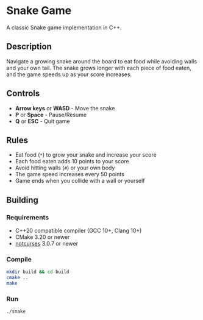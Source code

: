 # Snake Game

A classic Snake game implementation in C++.

## Description

Navigate a growing snake around the board to eat food while avoiding walls and your own tail.
The snake grows longer with each piece of food eaten, and the game speeds up as your score increases.

## Controls

- **Arrow keys** or **WASD** - Move the snake
- **P** or **Space** - Pause/Resume
- **Q** or **ESC** - Quit game

## Rules

- Eat food (`*`) to grow your snake and increase your score
- Each food eaten adds 10 points to your score
- Avoid hitting walls (`#`) or your own body
- The game speed increases every 50 points
- Game ends when you collide with a wall or yourself

## Building

### Requirements

- C++20 compatible compiler (GCC 10+, Clang 10+)
- CMake 3.20 or newer
- [notcurses](https://github.com/dankamongmen/notcurses/) 3.0.7 or newer

### Compile

```bash
mkdir build && cd build
cmake ..
make
```

### Run

```bash
./snake
```
